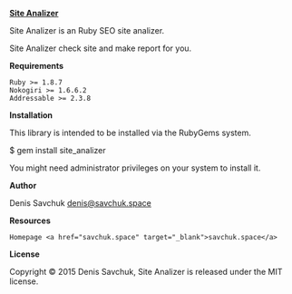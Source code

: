 <a href="https://github.com/Mordorreal/SiteAnalyzer"><b>Site Analizer</b><a/>

Site Analizer is an Ruby SEO site analizer.

Site Analizer check site and make report for you.

<b>Requirements</b>

    Ruby >= 1.8.7
    Nokogiri >= 1.6.6.2
    Addressable >= 2.3.8

<b>Installation</b>

This library is intended to be installed via the RubyGems system.

$ gem install site_analizer

You might need administrator privileges on your system to install it.

<b>Author</b>

Denis Savchuk <a href="mailto:denis@savchuk.space"><denis@savchuk.space></a>

<b>Resources</b>

    Homepage <a href="savchuk.space" target="_blank">savchuk.space</a>

<b>License</b>

Copyright © 2015 Denis Savchuk, Site Analizer is released under the MIT license.